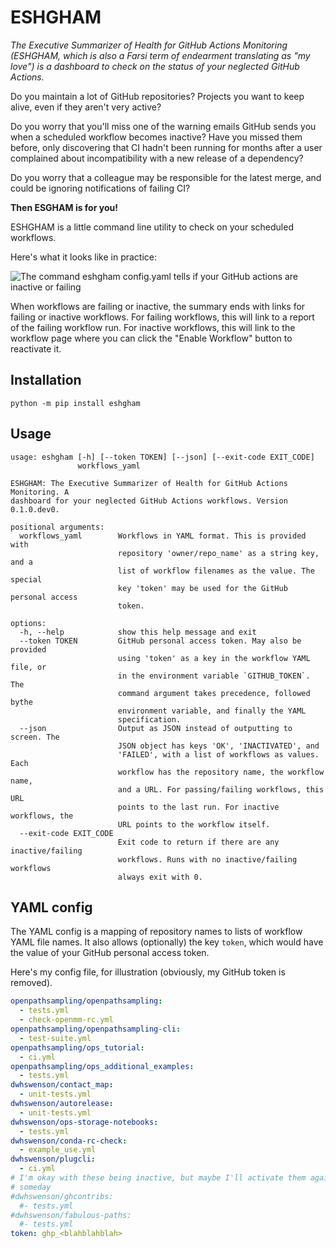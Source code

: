 # ESHGHAM

*The Executive Summarizer of Health for GitHub Actions Monitoring (ESHGHAM,
which is also a Farsi term of endearment translating as "my love") is a
dashboard to check on the status of your neglected GitHub Actions.*

Do you maintain a lot of GitHub repositories? Projects you want to keep alive,
even if they aren't very active?

Do you worry that you'll miss one of the warning emails GitHub sends you when a
scheduled workflow becomes inactive? Have you missed them before, only
discovering that CI hadn't been running for months after a user complained
about incompatibility with a new release of a dependency?

Do you worry that a colleague may be responsible for the latest merge, and
could be ignoring notifications of failing CI?

**Then ESGHAM is for you!**

ESHGHAM is a little command line utility to check on your scheduled workflows.

Here's what it looks like in practice:

![The command eshgham config.yaml tells if your GitHub actions are inactive or
failing](eshgham.gif)

When workflows are failing or inactive, the summary ends with links for failing
or inactive workflows. For failing workflows, this will link to a report of the
failing workflow run. For inactive workflows, this will link to the workflow
page where you can click the "Enable Workflow" button to reactivate it.

## Installation

```text
python -m pip install eshgham
```

## Usage

```text
usage: eshgham [-h] [--token TOKEN] [--json] [--exit-code EXIT_CODE]
               workflows_yaml

ESHGHAM: The Executive Summarizer of Health for GitHub Actions Monitoring. A
dashboard for your neglected GitHub Actions workflows. Version 0.1.0.dev0.

positional arguments:
  workflows_yaml        Workflows in YAML format. This is provided with
                        repository 'owner/repo_name' as a string key, and a
                        list of workflow filenames as the value. The special
                        key 'token' may be used for the GitHub personal access
                        token.

options:
  -h, --help            show this help message and exit
  --token TOKEN         GitHub personal access token. May also be provided
                        using 'token' as a key in the workflow YAML file, or
                        in the environment variable `GITHUB_TOKEN`. The
                        command argument takes precedence, followed bythe
                        environment variable, and finally the YAML
                        specification.
  --json                Output as JSON instead of outputting to screen. The
                        JSON object has keys 'OK', 'INACTIVATED', and
                        'FAILED', with a list of workflows as values. Each
                        workflow has the repository name, the workflow name,
                        and a URL. For passing/failing workflows, this URL
                        points to the last run. For inactive workflows, the
                        URL points to the workflow itself.
  --exit-code EXIT_CODE
                        Exit code to return if there are any inactive/failing
                        workflows. Runs with no inactive/failing workflows
                        always exit with 0.

```

## YAML config

The YAML config is a mapping of repository names to lists of workflow YAML file
names. It also allows (optionally) the key `token`, which would have the value
of your GitHub personal access token.

Here's my config file, for illustration (obviously, my GitHub token is removed).

```yaml
openpathsampling/openpathsampling:
  - tests.yml
  - check-openmm-rc.yml
openpathsampling/openpathsampling-cli:
  - test-suite.yml
openpathsampling/ops_tutorial:
  - ci.yml
openpathsampling/ops_additional_examples:
  - tests.yml
dwhswenson/contact_map:
  - unit-tests.yml
dwhswenson/autorelease:
  - unit-tests.yml
dwhswenson/ops-storage-notebooks:
  - tests.yml
dwhswenson/conda-rc-check:
  - example_use.yml
dwhswenson/plugcli:
  - ci.yml
# I'm okay with these being inactive, but maybe I'll activate them again
# someday
#dwhswenson/ghcontribs:
  #- tests.yml
#dwhswenson/fabulous-paths:
  #- tests.yml
token: ghp_<blahblahblah>
```
